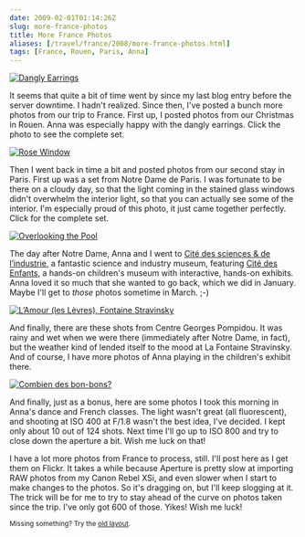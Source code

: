 ```yaml
--- 
date: 2009-02-01T01:14:26Z
slug: more-france-photos
title: More France Photos
aliases: [/travel/france/2008/more-france-photos.html]
tags: [France, Rouen, Paris, Anna]
---
```


<a href="http://www.flickr.com/photos/theory/sets/72157611685878685/" title="Christmas in Rouen"><img src="http://farm4.static.flickr.com/3212/3141571683_3e50ab09ac_m.jpg" alt="Dangly Earrings" class="left" /></a>

<p>It seems that quite a bit of time went by since my last blog entry before the server downtime. I hadn't realized. Since then, I've posted a bunch more photos from our trip to France. First up, I posted photos from our Christmas in Rouen. Anna was especially happy with the dangly earrings. Click the photo to see the complete set.</p>

<a href="http://www.flickr.com/photos/theory/sets/72157612369764118/" title="Notre Dame de Paris"><img src="http://farm4.static.flickr.com/3377/3183440970_846dbd4454_m.jpg" alt="Rose Window" /></a>

<p>Then I went back in time a bit and posted photos from our second stay in Paris. First up was a set from Notre Dame de Paris. I was fortunate to be there on a cloudy day, so that the light coming in the stained glass windows didn't overwhelm the interior light, so that you can actually see some of the interior. I'm especially proud of this photo, it just came together perfectly. Click for the complete set.</p>

<a href="http://www.flickr.com/photos/theory/sets/72157612509742722/" title="Cité des sciences &amp; de l’industrie"><img src="http://farm4.static.flickr.com/3429/3192839609_afdf96d516_m.jpg" alt="Overlooking the Pool" class="left" /></a>

<p>The day after Notre Dame, Anna and I went to <a href="http://www.cite-sciences.fr/" title="Sciences - D&eacute;couvrez la science &agrave; la Cit&eacute; des&nbsp;Sciences et de l'Industrie&nbsp;&agrave; Paris">Cité des sciences &amp; de l’industrie</a>, a fantastic science and industry museum, featuring <a href="http://www.cite-sciences.fr/francais/ala_cite/expositions/cite-des-enfants/" title="Cit&eacute; des Enfants — Jeux et animations pour les enfants">Cité des Enfants</a>, a hands-on children's museum with interactive, hands-on exhibits. Anna loved it so much that she wanted to go back, which we did in January. Maybe I'll get to <em>those</em> photos sometime in March. ;-)</p>

<a href="http://www.flickr.com/photos/theory/sets/72157612692473962/" title="Centre Georges Pompidou"><img src="http://farm4.static.flickr.com/3395/3205258896_caa9381ece_m.jpg" alt="L’Amour (les Lèvres), Fontaine Stravinsky" /></a>

<p>And finally, there are these shots from Centre Georges Pompidou. It was rainy and wet when we were there (immediately after Notre Dame, in fact), but the weather kind of lended itself to the mood at La Fontaine Stravinsky. And of course, I have more photos of Anna playing in the children's exhibit there.</p>

<a href="http://www.flickr.com/photos/theory/sets/72157613206066864/" title="Anna’s Weekly Dance and French Classes"><img src="http://farm4.static.flickr.com/3473/3242812444_79e0c26fbd_m.jpg" alt="Combien des bon-bons?" class="left" /></a>

<p>And finally, just as a bonus, here are some photos I took this morning in Anna's dance and French classes. The light wasn't great (all fluorescent), and shooting at ISO 400 at F/1.8 wasn't the best idea, I've decided. I kept only about 10 out of 124 shots. Next time I'll go up to ISO 800 and try to close down the aperture a bit. Wish me luck on that!</p>

<p>I have a lot more photos from France to process, still. I'll post here as I get them on Flickr. It takes a while because Aperture is pretty slow at importing RAW photos from my Canon Rebel XSi, and even slower when I start to make changes to the photos. So it's dragging on, but I'll keep slogging at it. The trick will be for me to try to stay ahead of the curve on photos taken since the trip. I've only got 600 of those. Yikes! Wish me luck!</p>

<p class="past"><small>Missing something? Try the <a rel="nofollow" href="http://past.justatheory.com/travel/france/2008/more-france-photos.html">old layout</a>.</small></p>


